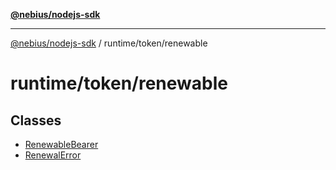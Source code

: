 [**@nebius/nodejs-sdk**](../../../README.md)

---

[@nebius/nodejs-sdk](../../../README.md) / runtime/token/renewable

# runtime/token/renewable

## Classes

- [RenewableBearer](classes/RenewableBearer.md)
- [RenewalError](classes/RenewalError.md)
